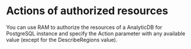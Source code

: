 # Actions of authorized resources

You can use RAM to authorize the resources of a AnalyticDB for PostgreSQL instance and specify the Action parameter with any available value \(except for the DescribeRegions value\).

